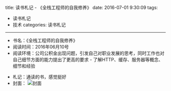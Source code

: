 title: 读书札记 - 《全栈工程师的自我修养》
date: 2016-07-01 9:30:09
tags: 
- 读书札记
- 技术
categories: 读书札记

----------
* 书名：《全栈工程师的自我修养》
* 阅读时间：2016年06月10号
* 阅读环境：公司公积金出现问题，引发自己对职业发展的思考，同时工作也对自己细节方面的能力提出了更高的要求 - 了解HTTP、缓存、服务器等概念、细节和经验
<!-- more -->
* 札记：通读的书，感觉挺好
* 封面： 
![封面](/images/book3.png)

